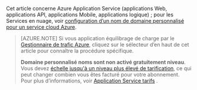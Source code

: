 Cet article concerne Azure Application Service (applications Web, applications API, applications Mobile, applications logique) ; pour les Services en nuage, voir [configuration d’un nom de domaine personnalisé pour un service cloud Azure](../articles/cloud-services/cloud-services-custom-domain-name.md).

> [AZURE.NOTE]  Si vous application équilibrage de charge par le [Gestionnaire de trafic Azure](https://azure.microsoft.com/services/traffic-manager/), cliquez sur le sélecteur d’en haut de cet article pour connaître la procédure spécifique.
>
> **Domaine personnalisé noms sont non activé gratuitement niveau**. Vous devez [échelle jusqu'à un niveau plus élevé de tarification](../articles/app-service-web/web-sites-scale.md), ce qui peut changer combien vous êtes facturé pour votre abonnement. Pour plus d’informations, voir [Application Service tarifs](https://azure.microsoft.com/pricing/details/app-service/) .